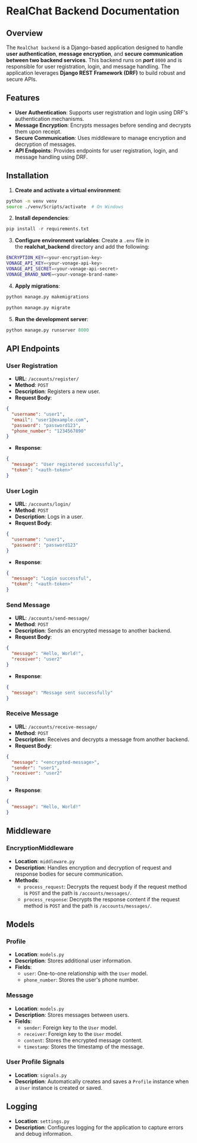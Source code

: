 # RealChat Backend Documentation

## Overview

The `RealChat backend` is a Django-based application designed to handle **user authentication**, **message encryption**, and **secure communication between two backend services**. This backend runs on **_port_** `8000` and is responsible for user registration, login, and message handling. The application leverages **Django REST Framework (DRF)** to build robust and secure APIs.

## Features

- **User Authentication**: Supports user registration and login using DRF's authentication mechanisms.
- **Message Encryption**: Encrypts messages before sending and decrypts them upon receipt.
- **Secure Communication**: Uses middleware to manage encryption and decryption of messages.
- **API Endpoints**: Provides endpoints for user registration, login, and message handling using DRF.

## Installation

1. **Create and activate a virtual environment**:

```bash
python -m venv venv
source ./venv/Scripts/activate  # On Windows
```

2. **Install dependencies**:

```python
pip install -r requirements.txt
```

3. **Configure environment variables**: Create a `.env` file in the **realchat_backend** directory and add the following:

```bash
ENCRYPTION_KEY=<your-encryption-key>
VONAGE_API_KEY=<your-vonage-api-key>
VONAGE_API_SECRET=<your-vonage-api-secret>
VONAGE_BRAND_NAME=<your-vonage-brand-name>
```

4. **Apply migrations**:

```python
python manage.py makemigrations
```

```python
python manage.py migrate
```

5. **Run the development server**:

```python
python manage.py runserver 8000
```

## API Endpoints

### User Registration

- **URL**: `/accounts/register/`
- **Method**: `POST`
- **Description**: Registers a new user.
- **Request Body**:

```json
{
  "username": "user1",
  "email": "user1@example.com",
  "password": "password123",
  "phone_number": "1234567890"
}
```

- **Response**:

```json
{
  "message": "User registered successfully",
  "token": "<auth-token>"
}
```

### User Login

- **URL**: `/accounts/login/`
- **Method**: `POST`
- **Description**: Logs in a user.
- **Request Body**:

```json
{
  "username": "user1",
  "password": "password123"
}
```

- **Response**:

```json
{
  "message": "Login successful",
  "token": "<auth-token>"
}
```

### Send Message

- **URL**: `/accounts/send-message/`
- **Method**: `POST`
- **Description**: Sends an encrypted message to another backend.
- **Request Body**:

```json
{
  "message": "Hello, World!",
  "receiver": "user2"
}
```

- **Response**:

```json
{
  "message": "Message sent successfully"
}
```

### Receive Message

- **URL**: `/accounts/receive-message/`
- **Method**: `POST`
- **Description**: Receives and decrypts a message from another backend.
- **Request Body**:

```json
{
  "message": "<encrypted-message>",
  "sender": "user1",
  "receiver": "user2"
}
```

- **Response**:

```json
{
  "message": "Hello, World!"
}
```

## Middleware

### EncryptionMiddleware

- **Location**: `middleware.py`
- **Description**: Handles encryption and decryption of request and response bodies for secure communication.
- **Methods**:
  - `process_request`: Decrypts the request body if the request method is `POST` and the path is `/accounts/messages/`.
  - `process_response`: Decrypts the response content if the request method is `POST` and the path is `/accounts/messages/`.

## Models

### Profile

- **Location**: `models.py`
- **Description**: Stores additional user information.
- **Fields**:
  - `user`: One-to-one relationship with the `User` model.
  - `phone_number`: Stores the user's phone number.

### Message

- **Location**: `models.py`
- **Description**: Stores messages between users.
- **Fields**:
  - `sender`: Foreign key to the `User` model.
  - `receiver`: Foreign key to the `User` model.
  - `content`: Stores the encrypted message content.
  - `timestamp`: Stores the timestamp of the message.

### User Profile Signals

- **Location**: `signals.py`
- **Description**: Automatically creates and saves a `Profile` instance when a `User` instance is created or saved.

## Logging

- **Location**: `settings.py`
- **Description**: Configures logging for the application to capture errors and debug information.
